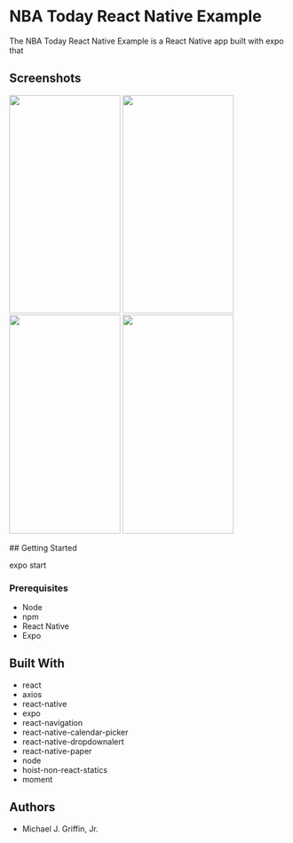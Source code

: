 # NBA Today React Native Example

The NBA Today React Native Example is a React Native app built with expo that 

## Screenshots
<p float="left">
<img src="http://www.munchdevelopment.com/screenshots/nbaTodayRn/sn01.png" width="200" height="393.5" alt="">
<img src="http://www.munchdevelopment.com/screenshots/nbaTodayRn/sn02.png" width="200" height="393.5" alt="">
<img src="http://www.munchdevelopment.com/screenshots/nbaTodayRn/sn03.png" width="200" height="393.5" alt="">
<img src="http://www.munchdevelopment.com/screenshots/nbaTodayRn/sn04.png" width="200" height="393.5" alt="">
</p>
## Getting Started

expo start


### Prerequisites

-   Node
-   npm
-   React Native
-   Expo


## Built With
-   react
-   axios
-   react-native
-   expo
-   react-navigation
-   react-native-calendar-picker
-   react-native-dropdownalert
-   react-native-paper
-   node
-   hoist-non-react-statics
-   moment


## Authors
-   Michael J. Griffin, Jr.